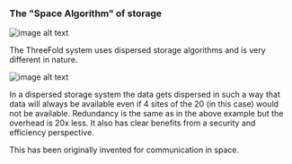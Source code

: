 ### The "Space Algorithm" of storage

![image alt text](/img/space.png)

The ThreeFold system uses dispersed storage algorithms and is very different in nature.

![image alt text](/img/dispersed-storage-2.png)

In a dispersed storage system the data gets dispersed in such a way that data will always be available even if 4 sites of the 20 (in this case) would not be available. Redundancy is the same as in the above example but the overhead is 20x less. It also has clear benefits from a security and efficiency perspective.

This has been originally invented for communication in space.